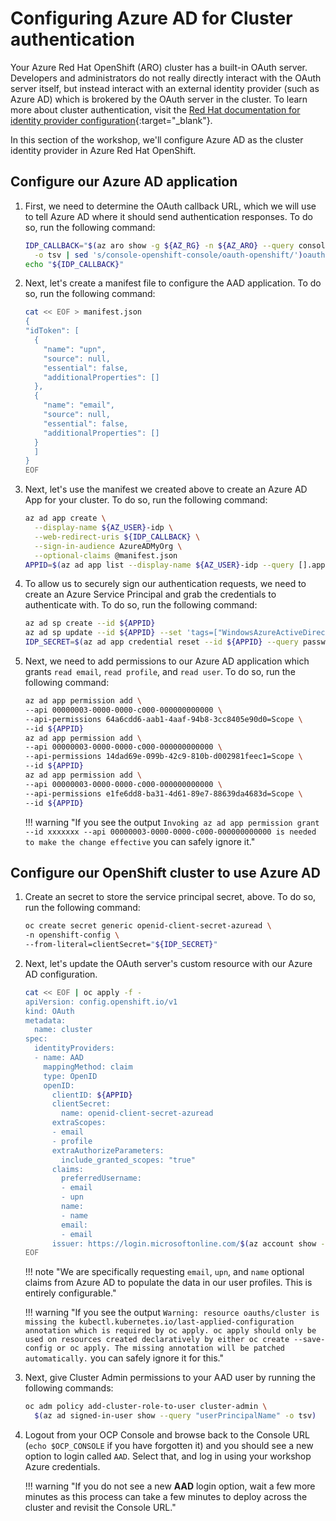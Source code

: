 # Configuring Azure AD for Cluster authentication
<!-- taken from here - https://mobb.ninja/docs/idp/azuread-aro-cli/ -->

Your Azure Red Hat OpenShift (ARO) cluster has a built-in OAuth server. Developers and administrators do not really directly interact with the OAuth server itself, but instead interact with an external identity provider (such as Azure AD) which is brokered by the OAuth server in the cluster. To learn more about cluster authentication, visit the [Red Hat documentation for identity provider configuration](https://docs.openshift.com/container-platform/latest/authentication/understanding-identity-provider.html){:target="_blank"}.

In this section of the workshop, we'll configure Azure AD as the cluster identity provider in Azure Red Hat OpenShift. 

## Configure our Azure AD application

1. First, we need to determine the OAuth callback URL, which we will use to tell Azure AD where it should send authentication responses. To do so, run the following command:

    ```bash
    IDP_CALLBACK="$(az aro show -g ${AZ_RG} -n ${AZ_ARO} --query consoleProfile.url \
      -o tsv | sed 's/console-openshift-console/oauth-openshift/')oauth2callback/AAD"
    echo "${IDP_CALLBACK}"
    ```

1. Next, let's create a manifest file to configure the AAD application. To do so, run the following command:

    ```bash
    cat << EOF > manifest.json
    {
    "idToken": [
      {
        "name": "upn",
        "source": null,
        "essential": false,
        "additionalProperties": []
      },
      {
        "name": "email",
        "source": null,
        "essential": false,
        "additionalProperties": []
      }
      ]
    }
    EOF
    ```

1. Next, let's use the manifest we created above to create an Azure AD App for your cluster. To do so, run the following command:

    ```bash
    az ad app create \
      --display-name ${AZ_USER}-idp \
      --web-redirect-uris ${IDP_CALLBACK} \
      --sign-in-audience AzureADMyOrg \
      --optional-claims @manifest.json
    APPID=$(az ad app list --display-name ${AZ_USER}-idp --query [].appId -o tsv)
    ```

1. To allow us to securely sign our authentication requests, we need to create an Azure Service Principal and grab the credentials to authenticate with. To do so, run the following command: 

    ```bash
    az ad sp create --id ${APPID}
    az ad sp update --id ${APPID} --set 'tags=["WindowsAzureActiveDirectoryIntegratedApp"]'
    IDP_SECRET=$(az ad app credential reset --id ${APPID} --query password -o tsv)
    ```

1. Next, we need to add permissions to our Azure AD application which grants `read email`, `read profile`, and `read user`. To do so, run the following command:

    ```bash
    az ad app permission add \
    --api 00000003-0000-0000-c000-000000000000 \
    --api-permissions 64a6cdd6-aab1-4aaf-94b8-3cc8405e90d0=Scope \
    --id ${APPID}
    az ad app permission add \
    --api 00000003-0000-0000-c000-000000000000 \
    --api-permissions 14dad69e-099b-42c9-810b-d002981feec1=Scope \
    --id ${APPID}
    az ad app permission add \
    --api 00000003-0000-0000-c000-000000000000 \
    --api-permissions e1fe6dd8-ba31-4d61-89e7-88639da4683d=Scope \
    --id ${APPID}
    ```

    !!! warning "If you see the output `Invoking az ad app permission grant --id xxxxxxx --api 00000003-0000-0000-c000-000000000000 is needed to make the change effective` you can safely ignore it."

## Configure our OpenShift cluster to use Azure AD

1. Create an secret to store the service principal secret, above. To do so, run the following command:

    ```bash
    oc create secret generic openid-client-secret-azuread \
    -n openshift-config \
    --from-literal=clientSecret="${IDP_SECRET}"
    ```

1. Next, let's update the OAuth server's custom resource with our Azure AD configuration. 

    ```bash
    cat << EOF | oc apply -f -
    apiVersion: config.openshift.io/v1
    kind: OAuth
    metadata:
      name: cluster
    spec:
      identityProviders:
      - name: AAD
        mappingMethod: claim
        type: OpenID
        openID:
          clientID: ${APPID}
          clientSecret:
            name: openid-client-secret-azuread
          extraScopes:
          - email
          - profile
          extraAuthorizeParameters:
            include_granted_scopes: "true"
          claims:
            preferredUsername:
            - email
            - upn
            name:
            - name
            email:
            - email
          issuer: https://login.microsoftonline.com/$(az account show --query tenantId -o tsv)
    EOF
    ```

    !!! note "We are specifically requesting `email`, `upn`, and `name` optional claims from Azure AD to populate the data in our user profiles. This is entirely configurable."

    !!! warning "If you see the output `Warning: resource oauths/cluster is missing the kubectl.kubernetes.io/last-applied-configuration annotation which is required by oc apply. oc apply should only be used on resources created declaratively by either oc create --save-config or oc apply. The missing annotation will be patched automatically.` you can safely ignore it for this."

1. Next, give Cluster Admin permissions to your AAD user by running the following commands:

    ```bash
    oc adm policy add-cluster-role-to-user cluster-admin \
      $(az ad signed-in-user show --query "userPrincipalName" -o tsv)
    ```

1. Logout from your OCP Console and browse back to the Console URL (`echo $OCP_CONSOLE` if you have forgotten it) and you should see a new option to login called `AAD`. Select that, and log in using your workshop Azure credentials.

    !!! warning "If you do not see a new **AAD** login option, wait a few more minutes as this process can take a few minutes to deploy across the cluster and revisit the Console URL."
